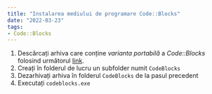 ```yaml
---
title: "Instalarea mediului de programare Code::Blocks"
date: "2022-03-23"
tags:
- Code::Blocks
---
```


1. Descărcați arhiva care conține *varianta portabilă* a *Code::Blocks* folosind următorul
[link](https://sourceforge.net/projects/codeblocks/files/Binaries/20.03/Windows/32bit/codeblocks-20.03-32bit-mingw-64bit-nosetup.zip/download).
1. Creați în folderul de lucru un subfolder numit `CodeBlocks`
1. Dezarhivați arhiva în folderul `CodeBlocks` de la pasul precedent
1. Executați `codeblocks.exe`

